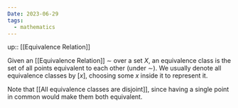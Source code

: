```yaml
---
Date: 2023-06-29
tags:
  - mathematics
---
```

up:: [[Equivalence Relation]]

Given an [[Equivalence Relation]] $\sim$ over a set $X$, an equivalence class is the set of all points equivalent to each other (under $\sim$). We usually denote all equivalence classes by $[x]$, choosing some $x$ inside it to represent it.

Note that [[All equivalence classes are disjoint]], since having a single point in common would make them both equivalent.